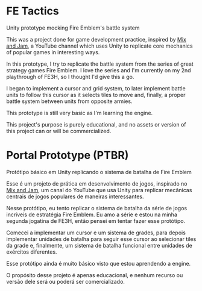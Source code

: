 # FE Tactics

Unity prototype mocking Fire Emblem's battle system

This was a project done for game development practice, inspired by [Mix and Jam](https://www.youtube.com/channel/UCLyVUwlB_Hahir_VsKkGPIA), a YouTube channel which uses Unity to replicate core mechanics of popular games in interesting ways.

In this prototype, I try to replicate the battle system from the series of great strategy games Fire Emblem. I love the series and I'm currently on my 2nd playthrough of FE3H, so I thought I'd give this a go.

I began to implement a cursor and grid system, to later implement battle units to follow this cursor as it selects tiles to move and, finally, a proper battle system between units from opposite armies.

This prototype is still very basic as I'm learning the engine.

This project's purpose is purely educational, and no assets or version of this project can or will be commercialized.


# Portal Prototype (PTBR)

Protótipo básico em Unity replicando o sistema de batalha de Fire Emblem

Esse é um projeto de prática em desenvolvimento de jogos, inspirado no [Mix and Jam](https://www.youtube.com/channel/UCLyVUwlB_Hahir_VsKkGPIA), um canal do YouTube que usa Unity para replicar mecânicas centrais de jogos populares de maneiras interessantes.

Nesse protótipo, eu tento replicar o sistema de batalha da série de jogos incríveis de estratégia Fire Emblem. Eu amo a série e estou na minha segunda jogatina de FE3H, então pensei em tentar fazer esse protótipo.

Comecei a implementar um cursor e um sistema de grades, para depois implementar unidades de batalha para seguir esse cursor ao selecionar tiles da grade e, finalmente, um sistema de batalha funcional entre unidades de exércitos diferentes.

Esse protótipo ainda é muito básico visto que estou aprendendo a engine.

O propósito desse projeto é apenas educacional, e nenhum recurso ou versão dele será ou poderá ser comercializado.
